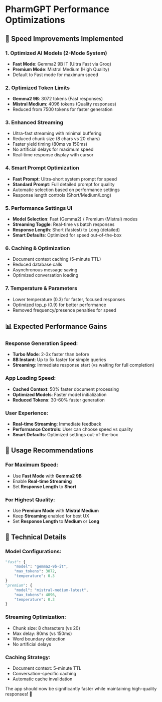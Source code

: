 # PharmGPT Performance Optimizations

## 🚀 Speed Improvements Implemented

### 1. **Optimized AI Models (2-Mode System)**
- **Fast Mode**: Gemma2 9B IT (Ultra Fast via Groq)
- **Premium Mode**: Mistral Medium (High Quality)
- Default to Fast mode for maximum speed

### 2. **Optimized Token Limits**
- **Gemma2 9B**: 3072 tokens (Fast responses)
- **Mistral Medium**: 4096 tokens (Quality responses)
- Reduced from 7500 tokens for faster generation

### 3. **Enhanced Streaming**
- Ultra-fast streaming with minimal buffering
- Reduced chunk size (8 chars vs 20 chars)
- Faster yield timing (80ms vs 150ms)
- No artificial delays for maximum speed
- Real-time response display with cursor

### 4. **Smart Prompt Optimization**
- **Fast Prompt**: Ultra-short system prompt for speed
- **Standard Prompt**: Full detailed prompt for quality
- Automatic selection based on performance settings
- Response length controls (Short/Medium/Long)

### 5. **Performance Settings UI**
- **Model Selection**: Fast (Gemma2) / Premium (Mistral) modes
- **Streaming Toggle**: Real-time vs batch responses
- **Response Length**: Short (fastest) to Long (detailed)
- **Smart Defaults**: Optimized for speed out-of-the-box

### 6. **Caching & Optimization**
- Document context caching (5-minute TTL)
- Reduced database calls
- Asynchronous message saving
- Optimized conversation loading

### 7. **Temperature & Parameters**
- Lower temperature (0.3) for faster, focused responses
- Optimized top_p (0.9) for better performance
- Removed frequency/presence penalties for speed

## 📊 Expected Performance Gains

### Response Generation Speed:
- **Turbo Mode**: 2-3x faster than before
- **8B Instant**: Up to 5x faster for simple queries
- **Streaming**: Immediate response start (vs waiting for full completion)

### App Loading Speed:
- **Cached Context**: 50% faster document processing
- **Optimized Models**: Faster model initialization
- **Reduced Tokens**: 30-60% faster generation

### User Experience:
- **Real-time Streaming**: Immediate feedback
- **Performance Controls**: User can choose speed vs quality
- **Smart Defaults**: Optimized settings out-of-the-box

## 🎯 Usage Recommendations

### For Maximum Speed:
- Use **Fast Mode** with **Gemma2 9B**
- Enable **Real-time Streaming**
- Set **Response Length** to **Short**

### For Highest Quality:
- Use **Premium Mode** with **Mistral Medium**
- Keep **Streaming** enabled for best UX
- Set **Response Length** to **Medium** or **Long**

## 🔧 Technical Details

### Model Configurations:
```python
"fast": {
    "model": "gemma2-9b-it",
    "max_tokens": 3072,
    "temperature": 0.3
}
"premium": {
    "model": "mistral-medium-latest", 
    "max_tokens": 4096,
    "temperature": 0.3
}
```

### Streaming Optimization:
- Chunk size: 8 characters (vs 20)
- Max delay: 80ms (vs 150ms)
- Word boundary detection
- No artificial delays

### Caching Strategy:
- Document context: 5-minute TTL
- Conversation-specific caching
- Automatic cache invalidation

The app should now be significantly faster while maintaining high-quality responses! 🚀